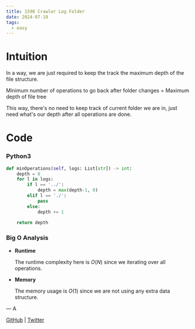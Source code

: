 ```yaml
---
title: 1598 Crawler Log Folder
date: 2024-07-10
tags:
  - easy 
---
```


# Intuition
In a way, we are just required to keep the track the maximum depth of the file structure.

Minimum number of operations to go back after folder changes = Maximum depth of file tree

This way, there's no need to keep track of current folder we are in, just need what's our depth after all operations are done.

# Code

### Python3

```python
def minOperations(self, logs: List[str]) -> int:
    depth = 0
    for l in logs:
        if l == '../':
            depth = max(depth-1, 0)
        elif l == './':
            pass
        else:
            depth += 1
    
    return depth
```

### Big O Analysis

- **Runtime**

  The runtime complexity here is $O(N)$ since we iterating over all operations.

- **Memory**

  The memory usage is $O(1)$ since we are not using any extra data structure.

— A

[GitHub](https://github.com/AtharvaKamble) | [Twitter](https://twitter.com/AtharvaKamble07)
